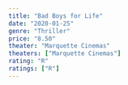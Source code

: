 ```yaml
---
title: "Bad Boys for Life"
date: "2020-01-25"
genre: "Thriller"
price: "8.50"
theater: "Marquette Cinemas"
theaters: ["Marquette Cinemas"]
rating: "R"
ratings: ["R"]
---
```

